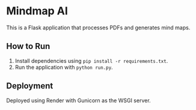 # Mindmap AI
This is a Flask application that processes PDFs and generates mind maps.

## How to Run
1. Install dependencies using `pip install -r requirements.txt`.
2. Run the application with `python run.py`.

## Deployment
Deployed using Render with Gunicorn as the WSGI server.
